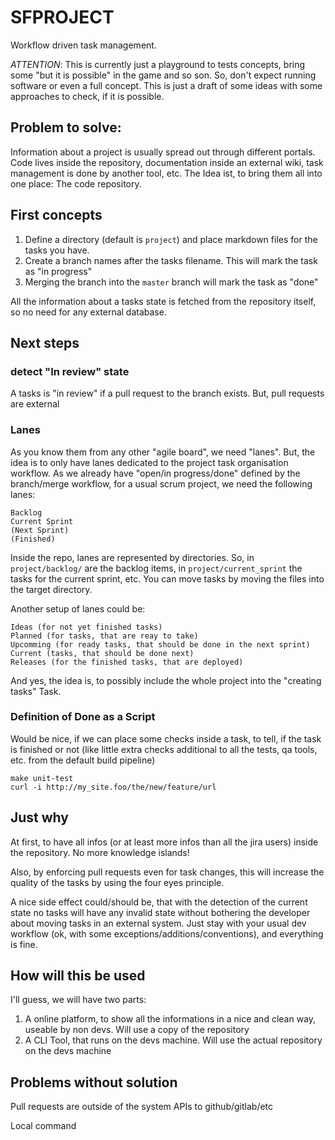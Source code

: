# SFPROJECT

Workflow driven task management.

*ATTENTION*: This is currently just a playground to tests concepts, bring some "but it is possible" in the game and so son.
So, don't expect running software or even a full concept. This is just a draft of some ideas with some approaches to check, if it is possible.



## Problem to solve:

Information about a project is usually spread out through different portals.
Code lives inside the repository, documentation inside an external wiki, task management is done by another tool, etc.
The Idea ist, to bring them all into one place: The code repository.

## First concepts

1. Define a directory (default is `project`) and place markdown files for the tasks you have.
2. Create a branch names after the tasks filename. This will mark the task as "in progress"
3. Merging the branch into the `master` branch will mark the task as "done"

All the information about a tasks state is fetched from the repository itself, so no need for any external database.

## Next steps

### detect "In review" state

A tasks is "in review" if a pull request to the branch exists.
 But, pull requests are external


### Lanes

As you know them from any other "agile board", we need "lanes".
But, the idea is to only have lanes dedicated to the project task organisation workflow.
As we already have "open/in progress/done" defined by the branch/merge workflow, for a usual scrum project, we need the 
following lanes:
    
    Backlog
    Current Sprint
    (Next Sprint)
    (Finished)

Inside the repo, lanes are represented by directories.
So, in `project/backlog/` are the backlog items, in `project/current_sprint` the tasks for the current sprint, etc.
You can move tasks by moving the files into the target directory.

Another setup of lanes could be:

    Ideas (for not yet finished tasks) 
    Planned (for tasks, that are reay to take)
    Upcomming (for ready tasks, that should be done in the next sprint) 
    Current (tasks, that should be done next)
    Releases (for the finished tasks, that are deployed)

And yes, the idea is, to possibly include the whole project into the "creating tasks" Task.

### Definition of Done as a Script

Would be nice, if we can place some checks inside a task, to tell, if the task is finished or not 
(like little extra checks additional to all the tests, qa tools, etc. from the default build pipeline)

```bash|dod
make unit-test
curl -i http://my_site.foo/the/new/feature/url 
```


## Just why

At first, to have all infos (or at least more infos than all the jira users) inside the repository. No more knowledge islands!

Also, by enforcing pull requests even for task changes, this will increase the quality of the tasks by using the four eyes principle.

A nice side effect could/should be, that with the detection of the current state no tasks will have any invalid state 
without bothering the developer about moving tasks in an external system. Just stay with your usual dev workflow
(ok, with some exceptions/additions/conventions), and everything is fine.


## How will this be used

I'll guess, we will have two parts: 

1. A online platform, to show all the informations in a nice and clean way, useable by non devs.
    Will use a copy of the repository
2. A CLI Tool, that runs on the devs machine.
    Will use the actual repository on the devs machine

## Problems without solution

Pull requests are outside of the system
    APIs to github/gitlab/etc
    
Local command
